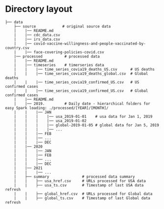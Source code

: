 # Directory layout

    ├── data    
        ├── source            # original source data
        |    |── README.md
        |    |── cdc_data.csv
        |    |── irs_data.csv
        |    |── covid-vaccine-willingness-and-people-vaccinated-by-country.csv
        |    |── face-covering-policies-covid.csv
        |── processed          # processed data
        |    |── README.md     
        |    |── timeseries    # timerseries data
        |    |    |── time_series_covia19_deaths_US.csv      # US deaths
        |    |    |── time_series_covia19_deaths_global.csv  # Global deaths
        |    |    |── time_series_covia19_confirmed_US.csv   # US confirmed cases
        |    |    |── time_series_covia19_confirmed_US.csv   # Global confirmed cases   
        |    |── README.md       
        |    |── 2019.         # Daily date - hierarchical folders for easy Spark loading: ./processed/[YEAR]/[MONTH]/
        |    |    |── JAN
        |    |    |    |── usa_2019-01-01    # usa data for Jan 1, 2019
        |    |    |    |── usa_2019-01-02
        |    |    |    |── global-2019-01-05 # global data for Jan 5, 2019
        |    |    |    |── ...
        |    |    |── FEB
        |    |    |── ...
        |    |    |── DEC
        |    |── 2020
        |    |    |── JAN
        |    |    |── FEB
        |    |    |── ...
        |    |    |── DEC
        |    |── 2021
        |    |    |── ...
        |    ├── summary               # processed data summary
        |    |    ├── usa_href.csv     # URLs processed for USA data
        |    |    ├── usa_ts.csv       # Timestamp of last USA data refresh
        |    |    ├── global_href.csv  # URLs processed for Global data
        |    |    ├── global_ts.csv    # Timestamp of last Global data refresh
